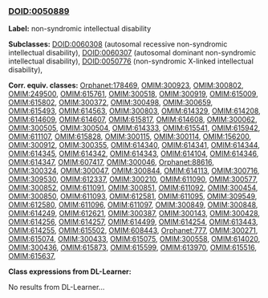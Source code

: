
### [DOID:0050889](http://purl.obolibrary.org/obo/DOID_0050889)
**Label:** non-syndromic intellectual disability

**Subclasses:** [DOID:0060308](http://purl.obolibrary.org/obo/DOID_0060308) (autosomal recessive non-syndromic intellectual disability), [DOID:0060307](http://purl.obolibrary.org/obo/DOID_0060307) (autosomal dominant non-syndromic intellectual disability), [DOID:0050776](http://purl.obolibrary.org/obo/DOID_0050776) (non-syndromic X-linked intellectual disability), 

**Corr. equiv. classes:** [Orphanet:178469](http://www.orpha.net/ORDO/Orphanet_178469), [OMIM:300923](http://purl.obolibrary.org/obo/OMIM_300923), [OMIM:300802](http://purl.obolibrary.org/obo/OMIM_300802), [OMIM:249500](http://purl.obolibrary.org/obo/OMIM_249500), [OMIM:615761](http://purl.obolibrary.org/obo/OMIM_615761), [OMIM:300518](http://purl.obolibrary.org/obo/OMIM_300518), [OMIM:300919](http://purl.obolibrary.org/obo/OMIM_300919), [OMIM:615009](http://purl.obolibrary.org/obo/OMIM_615009), [OMIM:615802](http://purl.obolibrary.org/obo/OMIM_615802), [OMIM:300372](http://purl.obolibrary.org/obo/OMIM_300372), [OMIM:300498](http://purl.obolibrary.org/obo/OMIM_300498), [OMIM:300659](http://purl.obolibrary.org/obo/OMIM_300659), [OMIM:615493](http://purl.obolibrary.org/obo/OMIM_615493), [OMIM:614563](http://purl.obolibrary.org/obo/OMIM_614563), [OMIM:300803](http://purl.obolibrary.org/obo/OMIM_300803), [OMIM:614329](http://purl.obolibrary.org/obo/OMIM_614329), [OMIM:614208](http://purl.obolibrary.org/obo/OMIM_614208), [OMIM:614609](http://purl.obolibrary.org/obo/OMIM_614609), [OMIM:614607](http://purl.obolibrary.org/obo/OMIM_614607), [OMIM:615817](http://purl.obolibrary.org/obo/OMIM_615817), [OMIM:614608](http://purl.obolibrary.org/obo/OMIM_614608), [OMIM:300062](http://purl.obolibrary.org/obo/OMIM_300062), [OMIM:300505](http://purl.obolibrary.org/obo/OMIM_300505), [OMIM:300504](http://purl.obolibrary.org/obo/OMIM_300504), [OMIM:614333](http://purl.obolibrary.org/obo/OMIM_614333), [OMIM:615541](http://purl.obolibrary.org/obo/OMIM_615541), [OMIM:615942](http://purl.obolibrary.org/obo/OMIM_615942), [OMIM:611107](http://purl.obolibrary.org/obo/OMIM_611107), [OMIM:615828](http://purl.obolibrary.org/obo/OMIM_615828), [OMIM:300115](http://purl.obolibrary.org/obo/OMIM_300115), [OMIM:300114](http://purl.obolibrary.org/obo/OMIM_300114), [OMIM:156200](http://purl.obolibrary.org/obo/OMIM_156200), [OMIM:300912](http://purl.obolibrary.org/obo/OMIM_300912), [OMIM:300355](http://purl.obolibrary.org/obo/OMIM_300355), [OMIM:614340](http://purl.obolibrary.org/obo/OMIM_614340), [OMIM:614341](http://purl.obolibrary.org/obo/OMIM_614341), [OMIM:614344](http://purl.obolibrary.org/obo/OMIM_614344), [OMIM:614345](http://purl.obolibrary.org/obo/OMIM_614345), [OMIM:614342](http://purl.obolibrary.org/obo/OMIM_614342), [OMIM:614343](http://purl.obolibrary.org/obo/OMIM_614343), [OMIM:614104](http://purl.obolibrary.org/obo/OMIM_614104), [OMIM:614346](http://purl.obolibrary.org/obo/OMIM_614346), [OMIM:614347](http://purl.obolibrary.org/obo/OMIM_614347), [OMIM:607417](http://purl.obolibrary.org/obo/OMIM_607417), [OMIM:300046](http://purl.obolibrary.org/obo/OMIM_300046), [Orphanet:88616](http://www.orpha.net/ORDO/Orphanet_88616), [OMIM:300324](http://purl.obolibrary.org/obo/OMIM_300324), [OMIM:300047](http://purl.obolibrary.org/obo/OMIM_300047), [OMIM:300844](http://purl.obolibrary.org/obo/OMIM_300844), [OMIM:614113](http://purl.obolibrary.org/obo/OMIM_614113), [OMIM:300716](http://purl.obolibrary.org/obo/OMIM_300716), [OMIM:309530](http://purl.obolibrary.org/obo/OMIM_309530), [OMIM:612337](http://purl.obolibrary.org/obo/OMIM_612337), [OMIM:300210](http://purl.obolibrary.org/obo/OMIM_300210), [OMIM:611090](http://purl.obolibrary.org/obo/OMIM_611090), [OMIM:300577](http://purl.obolibrary.org/obo/OMIM_300577), [OMIM:300852](http://purl.obolibrary.org/obo/OMIM_300852), [OMIM:611091](http://purl.obolibrary.org/obo/OMIM_611091), [OMIM:300851](http://purl.obolibrary.org/obo/OMIM_300851), [OMIM:611092](http://purl.obolibrary.org/obo/OMIM_611092), [OMIM:300454](http://purl.obolibrary.org/obo/OMIM_300454), [OMIM:300850](http://purl.obolibrary.org/obo/OMIM_300850), [OMIM:611093](http://purl.obolibrary.org/obo/OMIM_611093), [OMIM:612581](http://purl.obolibrary.org/obo/OMIM_612581), [OMIM:611095](http://purl.obolibrary.org/obo/OMIM_611095), [OMIM:309549](http://purl.obolibrary.org/obo/OMIM_309549), [OMIM:612580](http://purl.obolibrary.org/obo/OMIM_612580), [OMIM:611096](http://purl.obolibrary.org/obo/OMIM_611096), [OMIM:611097](http://purl.obolibrary.org/obo/OMIM_611097), [OMIM:300849](http://purl.obolibrary.org/obo/OMIM_300849), [OMIM:300848](http://purl.obolibrary.org/obo/OMIM_300848), [OMIM:614249](http://purl.obolibrary.org/obo/OMIM_614249), [OMIM:612621](http://purl.obolibrary.org/obo/OMIM_612621), [OMIM:300387](http://purl.obolibrary.org/obo/OMIM_300387), [OMIM:300143](http://purl.obolibrary.org/obo/OMIM_300143), [OMIM:300428](http://purl.obolibrary.org/obo/OMIM_300428), [OMIM:614256](http://purl.obolibrary.org/obo/OMIM_614256), [OMIM:614257](http://purl.obolibrary.org/obo/OMIM_614257), [OMIM:614499](http://purl.obolibrary.org/obo/OMIM_614499), [OMIM:614254](http://purl.obolibrary.org/obo/OMIM_614254), [OMIM:613443](http://purl.obolibrary.org/obo/OMIM_613443), [OMIM:614255](http://purl.obolibrary.org/obo/OMIM_614255), [OMIM:615502](http://purl.obolibrary.org/obo/OMIM_615502), [OMIM:608443](http://purl.obolibrary.org/obo/OMIM_608443), [Orphanet:777](http://www.orpha.net/ORDO/Orphanet_777), [OMIM:300271](http://purl.obolibrary.org/obo/OMIM_300271), [OMIM:615074](http://purl.obolibrary.org/obo/OMIM_615074), [OMIM:300433](http://purl.obolibrary.org/obo/OMIM_300433), [OMIM:615075](http://purl.obolibrary.org/obo/OMIM_615075), [OMIM:300558](http://purl.obolibrary.org/obo/OMIM_300558), [OMIM:614020](http://purl.obolibrary.org/obo/OMIM_614020), [OMIM:300436](http://purl.obolibrary.org/obo/OMIM_300436), [OMIM:615873](http://purl.obolibrary.org/obo/OMIM_615873), [OMIM:615599](http://purl.obolibrary.org/obo/OMIM_615599), [OMIM:613970](http://purl.obolibrary.org/obo/OMIM_613970), [OMIM:615516](http://purl.obolibrary.org/obo/OMIM_615516), [OMIM:615637](http://purl.obolibrary.org/obo/OMIM_615637), 

**Class expressions from DL-Learner:**

No results from DL-Learner...



